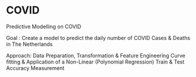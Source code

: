 # COVID
Predictive Modelling on COVID

Goal :
Create a model to predict the daily number of COVID Cases & Deaths in The Netherlands


Approach: 
Data Preparation, Transformation & Feature Engineering
Curve fitting & Application of a Non-Linear (Polynomial Regression)
Train & Test
Accuracy Measurement